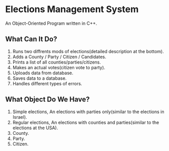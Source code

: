 # Elections Management System
An Object-Oriented Program written in C++.

## What Can It Do?
1. Runs two diffrents mods of elections(detailed description at the bottom).
2. Adds a County / Party / Citizen / Candidates.
3. Prints a list of all counties/parties/citizens.
4. Makes an actual votes(citizen vote to party).
5. Uploads data from database.
6. Saves data to a database.
6. Handles different types of errors.

## What Object Do We Have?
1. Simple elections, An elections with parties only(similar to the elections in Israel).
2. Regular elections, An elections with counties and parties(similar to the elections at the USA).
3. County.
4. Party.
5. Citizen.


